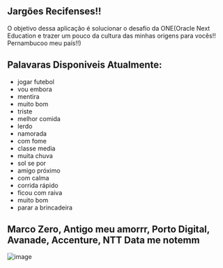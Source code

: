 ## Jargões Recifenses!!
<p>O objetivo dessa aplicação é solucionar o desafio da ONE(Oracle Next Education e trazer um pouco da cultura das minhas origens para vocês!! Pernambucoo meu país!!)</p>

## Palavaras Disponiveis Atualmente:
<ul>
<li>jogar futebol</li>
<li>vou embora</li>
<li>mentira</li>
<li>muito bom</li>
<li>triste</li>
<li>melhor comida</li>
<li>lerdo</li>
<li>namorada</li>
<li>com fome</li>
<li>classe media</li>
<li>muita chuva</li>
<li>sol se por</li>
<li>amigo próximo</li>
<li>com calma</li>
<li>corrida rápido</li>
<li>ficou com raiva</li>
<li>muito bom</li>
<li>parar a brincadeira</li>
</ul>

## Marco Zero, Antigo meu amorrr, Porto Digital, Avanade, Accenture, NTT Data me notemm 

![image](https://github.com/user-attachments/assets/babb7ed5-60d0-4110-a221-6115a1525aff)
 
